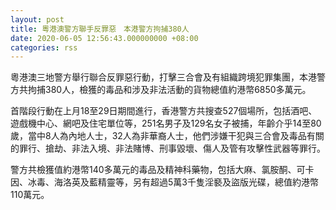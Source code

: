 ```yaml
---
layout: post
title: 粵港澳警方聯手反罪惡　本港警方拘捕380人
date: 2020-06-05 12:56:43.000000000 +08:00
categories: rss
---
```


粵港澳三地警方舉行聯合反罪惡行動，打擊三合會及有組織跨境犯罪集團，本港警方共拘捕380人，檢獲的毒品和涉及非法活動的貨物總值約港幣6850多萬元。

首階段行動在上月18至29日期間進行，香港警方共搜查527個場所，包括酒吧、遊戲機中心、網吧及住宅單位等，251名男子及129名女子被捕，年齡介乎14至80歲，當中8人為內地人士，32人為非華裔人士，他們涉嫌干犯與三合會及毒品有關的罪行、搶劫、非法入境、非法賭博、刑事毀壞、傷人及管有攻擊性武器等罪行。

警方共檢獲值約港幣140多萬元的毒品及精神科藥物，包括大麻、氯胺酮、可卡因、冰毒、海洛英及藍精靈等，另有超過5萬3千隻淫褻及盜版光碟，總值約港幣110萬元。
